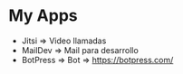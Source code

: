 # My Apps

- Jitsi  =>  Video llamadas
- MailDev => Mail para desarrollo
- BotPress => Bot => https://botpress.com/
